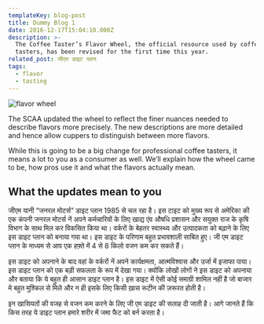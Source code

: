 ```yaml
---
templateKey: blog-post
title: Dummy Blog 1
date: 2016-12-17T15:04:10.000Z
description: >-
  The Coffee Taster’s Flavor Wheel, the official resource used by coffee
  tasters, has been revised for the first time this year.
related_post: जीएम डाइट प्लान
tags:
  - flavor
  - tasting
---
```

![flavor wheel](/img/flavor_wheel.jpg)

The SCAA updated the wheel to reflect the finer nuances needed to describe flavors more precisely. The new descriptions are more detailed and hence allow cuppers to distinguish between more flavors.

While this is going to be a big change for professional coffee tasters, it means a lot to you as a consumer as well. We’ll explain how the wheel came to be, how pros use it and what the flavors actually mean.

## What the updates mean to you

जीएम यानी “जनरल मोटर्स” डाइट प्लान 1985 से चल रहा है। इस टाइट को मुख्य रूप से अमेरिका की एक कंपनी जनरल मोटर्स नें अपने कर्मचारियों के लिए खाद्य एंव औषधि प्रशासन और सयुक्त राज के कृषि विभाग के साथ मिल कर विकसित किया था। वर्करों के बेहतर स्वास्थ्य और उत्पादकता को बढ़ाने के लिए इस डाइट प्लान को बनाया गया था। इस डाइट के परिणाम बहुत प्रभावशाली साबित हुए। जी एम डाइट प्लान के माध्यम से आप एक हफ़्ते में 4 से 8 किलो वजन कम कर सकते हैं।

इस डाइट को अपनाने के बाद वहां के वर्करों नें अपने कार्यक्षमता, आत्मविश्वास और उर्जा में इजाफा पाया। इस डाइट प्लान को एक बड़ी सफलता के रूप में देखा गया। क्योंकि लोखों लोगों ने इस डाइट को अपनाया और बताया कि ये बहुत ही आसान डाइट प्लान है। इस डाइट में ऐसी कोई समाग्री शामिल नहीं है जो बाजार मे बहुत मुश्किल से मिले और न ही इसके लिए किसी ख़ास रूटीन की ज़रूरत होती है।

इन खासियतों की वजह से वजन कम करने के लिए जी एम डाइट की सलाह दी जाती है। आगे जानते हैं कि किस तरह ये डाइट प्लान हमारे शरीर में जमा फैट को बर्न करता है।
